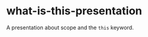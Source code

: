 what-is-this-presentation
=========================

A presentation about scope and the `this` keyword.
